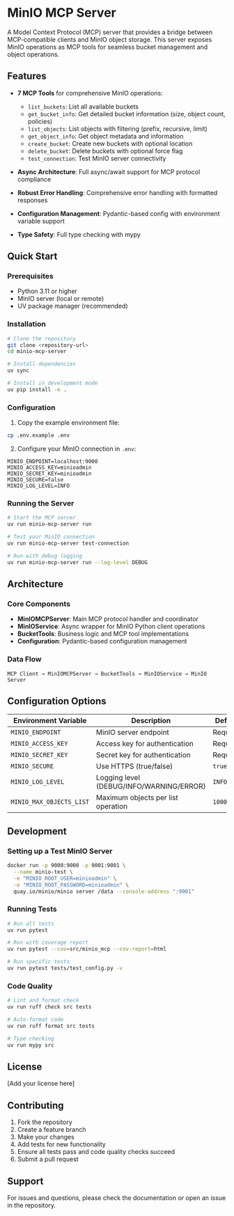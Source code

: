 # MinIO MCP Server

A Model Context Protocol (MCP) server that provides a bridge between MCP-compatible clients and MinIO object storage. This server exposes MinIO operations as MCP tools for seamless bucket management and object operations.

## Features

- **7 MCP Tools** for comprehensive MinIO operations:
  - `list_buckets`: List all available buckets
  - `get_bucket_info`: Get detailed bucket information (size, object count, policies)
  - `list_objects`: List objects with filtering (prefix, recursive, limit)
  - `get_object_info`: Get object metadata and information
  - `create_bucket`: Create new buckets with optional location
  - `delete_bucket`: Delete buckets with optional force flag
  - `test_connection`: Test MinIO server connectivity

- **Async Architecture**: Full async/await support for MCP protocol compliance
- **Robust Error Handling**: Comprehensive error handling with formatted responses
- **Configuration Management**: Pydantic-based config with environment variable support
- **Type Safety**: Full type checking with mypy

## Quick Start

### Prerequisites

- Python 3.11 or higher
- MinIO server (local or remote)
- UV package manager (recommended)

### Installation

```bash
# Clone the repository
git clone <repository-url>
cd minio-mcp-server

# Install dependencies
uv sync

# Install in development mode
uv pip install -e .
```

### Configuration

1. Copy the example environment file:
```bash
cp .env.example .env
```

2. Configure your MinIO connection in `.env`:
```env
MINIO_ENDPOINT=localhost:9000
MINIO_ACCESS_KEY=minioadmin
MINIO_SECRET_KEY=minioadmin
MINIO_SECURE=false
MINIO_LOG_LEVEL=INFO
```

### Running the Server

```bash
# Start the MCP server
uv run minio-mcp-server run

# Test your MinIO connection
uv run minio-mcp-server test-connection

# Run with debug logging
uv run minio-mcp-server run --log-level DEBUG
```

## Architecture

### Core Components

- **MinIOMCPServer**: Main MCP protocol handler and coordinator
- **MinIOService**: Async wrapper for MinIO Python client operations  
- **BucketTools**: Business logic and MCP tool implementations
- **Configuration**: Pydantic-based configuration management

### Data Flow

```
MCP Client → MinIOMCPServer → BucketTools → MinIOService → MinIO Server
```

## Configuration Options

| Environment Variable | Description | Default |
|---------------------|-------------|---------|
| `MINIO_ENDPOINT` | MinIO server endpoint | Required |
| `MINIO_ACCESS_KEY` | Access key for authentication | Required |
| `MINIO_SECRET_KEY` | Secret key for authentication | Required |
| `MINIO_SECURE` | Use HTTPS (true/false) | `true` |
| `MINIO_LOG_LEVEL` | Logging level (DEBUG/INFO/WARNING/ERROR) | `INFO` |
| `MINIO_MAX_OBJECTS_LIST` | Maximum objects per list operation | `1000` |

## Development

### Setting up a Test MinIO Server

```bash
docker run -p 9000:9000 -p 9001:9001 \
  --name minio-test \
  -e "MINIO_ROOT_USER=minioadmin" \
  -e "MINIO_ROOT_PASSWORD=minioadmin" \
  quay.io/minio/minio server /data --console-address ":9001"
```

### Running Tests

```bash
# Run all tests
uv run pytest

# Run with coverage report
uv run pytest --cov=src/minio_mcp --cov-report=html

# Run specific tests
uv run pytest tests/test_config.py -v
```

### Code Quality

```bash
# Lint and format check
uv run ruff check src tests

# Auto-format code
uv run ruff format src tests

# Type checking
uv run mypy src
```

## License

[Add your license here]

## Contributing

1. Fork the repository
2. Create a feature branch
3. Make your changes
4. Add tests for new functionality
5. Ensure all tests pass and code quality checks succeed
6. Submit a pull request

## Support

For issues and questions, please check the documentation or open an issue in the repository.